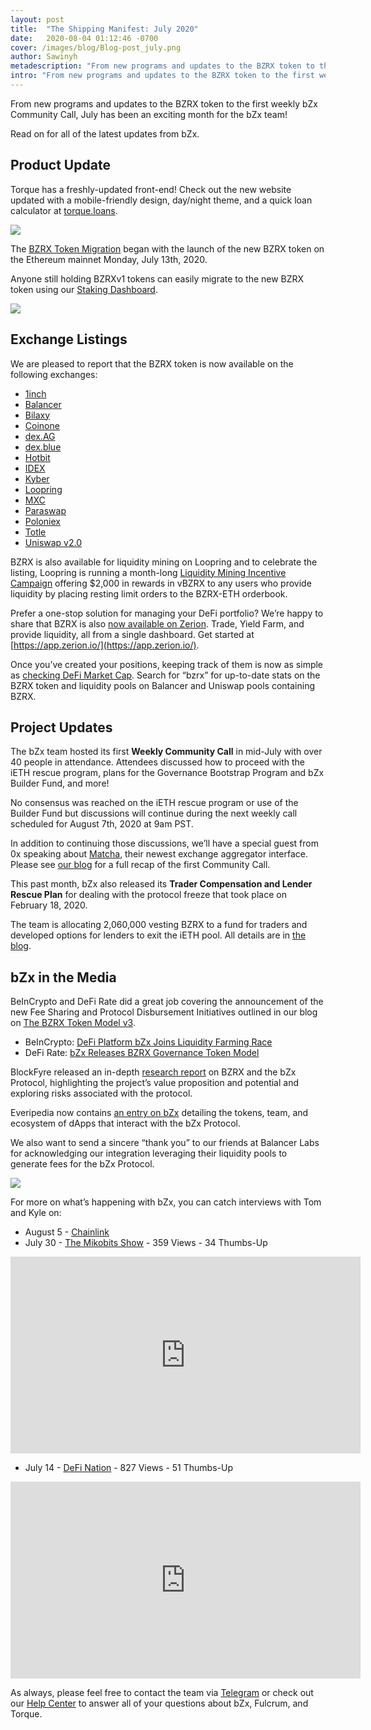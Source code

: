```yaml
---
layout: post
title:  "The Shipping Manifest: July 2020"
date:   2020-08-04 01:12:46 -0700
cover: /images/blog/Blog-post_july.png
author: Sawinyh
metadescription: "From new programs and updates to the BZRX token to the first weekly bZx Community Call, July has been an exciting month for the bZx team!"
intro: "From new programs and updates to the BZRX token to the first weekly bZx Community Call, July has been an exciting month for the bZx team!"
---
```


From new programs and updates to the BZRX token to the first weekly bZx Community Call, July has been an exciting month for the bZx team!

Read on for all of the latest updates from bZx.

## Product Update

Torque has a freshly-updated front-end! Check out the new website updated with a mobile-friendly design, day/night theme, and a quick loan calculator at [torque.loans](https://torque.loans/).

![](/images/blog/smaugust-image3.png)

The [BZRX Token Migration](https://bzx.network/blog/bzrxv1-token-migration) began with the launch of the new BZRX token on the Ethereum mainnet Monday, July 13th, 2020.

Anyone still holding BZRXv1 tokens can easily migrate to the new BZRX token using our [Staking Dashboard](staking.bzx.network).

![](/images/blog/smaugust-image2.png)

## Exchange Listings

We are pleased to report that the BZRX token is now available on the following exchanges:

- [1inch](https://1inch.exchange/)
- [Balancer](http://balancer.exchange)
- [Bilaxy](https://bilaxy.com/)
- [Coinone](https://coinone.co.kr/)
- [dex.AG](http://dex.ag)
- [dex.blue](http://dex.blue)
- [Hotbit](https://www.hotbit.io/)
- [IDEX](http://idex.market)
- [Kyber](http://kyberswap.com)
- [Loopring](http://loopring.io)
- [MXC](https://www.mxc.com/)
- [Paraswap](http://Paraswap.io)
- [Poloniex](https://poloniex.com/)
- [Totle](http://swap.totle.com)
- [Uniswap v2.0](https://uniswap.info/pair/0xb9b752f7f4a4680eeb327ffe728f46666763a796)

BZRX is also available for liquidity mining on Loopring and to celebrate the listing, Loopring is running a month-long [Liquidity Mining Incentive Campaign](https://medium.com/loopring-protocol/bzrx-eth-liquidity-mining-on-loopring-exchange-7605fbc9e91d) offering $2,000 in rewards in vBZRX to any users who provide liquidity by placing resting limit orders to the BZRX-ETH orderbook.

Prefer a one-stop solution for managing your DeFi portfolio? We’re happy to share that BZRX is also [now available on Zerion](https://twitter.com/zerion_io/status/1283087946598547458). Trade, Yield Farm, and provide liquidity, all from a single dashboard. Get started at [https://app.zerion.io/](https://app.zerion.io/).

Once you’ve created your positions, keeping track of them is now as simple as [checking DeFi Market Cap](https://defimarketcap.io/). Search for “bzrx” for up-to-date stats on the BZRX token and liquidity pools on Balancer and Uniswap pools containing BZRX.

## Project Updates

The bZx team hosted its first **Weekly Community Call** in mid-July with over 40 people in attendance. Attendees discussed how to proceed with the iETH rescue program, plans for the Governance Bootstrap Program and bZx Builder Fund, and more!

No consensus was reached on the iETH rescue program or use of the Builder Fund but discussions will continue during the next weekly call scheduled for August 7th, 2020 at 9am PST.

In addition to continuing those discussions, we’ll have a special guest from 0x speaking about [Matcha](https://matcha.xyz/), their newest exchange aggregator interface. Please see [our blog](https://bzx.network/blog/governance-call-recap) for a full recap of the first Community Call.

This past month, bZx also released its **Trader Compensation and Lender Rescue Plan** for dealing with the protocol freeze that took place on February 18, 2020.

The team is allocating 2,060,000 vesting BZRX to a fund for traders and developed options for lenders to exit the iETH pool. All details are in [the blog](https://bzx.network/blog/compensation-plan).


## bZx in the Media

BeInCrypto and DeFi Rate did a great job covering the announcement of the new Fee Sharing and Protocol Disbursement Initiatives outlined in our blog on [The BZRX Token Model v3](https://bzx.network/blog/bzrx-token).

*   BeInCrypto: [DeFi Platform bZx Joins Liquidity Farming Race](https://beincrypto.com/defi-platform-bzx-joins-liquidity-farming-race/)
*   DeFi Rate: [bZx Releases BZRX Governance Token Model](https://defirate.com/bzrz-token-model/)

BlockFyre released an in-depth [research report](https://drive.google.com/file/d/1_DskcJ01Kny6m1Q8PfIS6_vpxKDLdK7p/view) on BZRX and the bZx Protocol, highlighting the project’s value proposition and potential and exploring risks associated with the protocol.

Everipedia now contains [an entry on bZx](https://everipedia.org/wiki/lang_en/bzx-defi) detailing the tokens, team, and ecosystem of dApps that interact with the bZx Protocol.

We also want to send a sincere “thank you” to our friends at Balancer Labs for acknowledging our integration leveraging their liquidity pools to generate fees for the bZx Protocol.

![](/images/blog/smaugust-image1.png)

For more on what’s happening with bZx, you can catch interviews with Tom and Kyle on:

*   August 5 - [Chainlink](https://www.youtube.com/chainlinkofficial)
*   July 30 - [The Mikobits Show](https://www.youtube.com/watch?v=5NVWpaWVVW8) - 359 Views - 34 Thumbs-Up

<iframe width="560" height="315" src="https://www.youtube.com/embed/5NVWpaWVVW8" frameborder="0" allow="accelerometer; autoplay; encrypted-media; gyroscope; picture-in-picture" allowfullscreen></iframe>


*   July 14 - [DeFi Nation](https://www.facebook.com/DeFiNationPage/videos/757657385003746) - 827 Views - 51 Thumbs-Up

<iframe width="560" height="315" src="https://www.youtube.com/embed/Uav4d7jVRO8" frameborder="0" allow="accelerometer; autoplay; encrypted-media; gyroscope; picture-in-picture" allowfullscreen></iframe>


As always, please feel free to contact the team via [Telegram](https://t.me/b0xNet) or check out our [Help Center](https://help.bzx.network/en/) to answer all of your questions about bZx, Fulcrum, and Torque.
